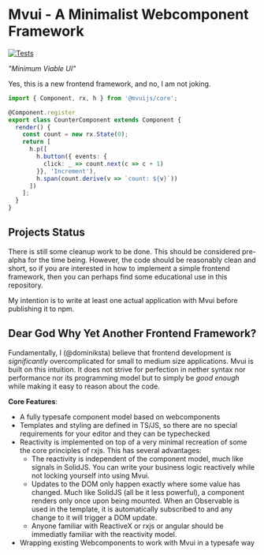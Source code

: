 # Mvui - A Minimalist Webcomponent Framework

[![Tests](https://github.com/dominiksta/mvui/actions/workflows/test-core.yml/badge.svg)](https://github.com/dominiksta/mvui/actions/workflows/test-core.yml)

*"Minimum Viable UI"*

Yes, this is a new frontend framework, and no, I am not joking.

```typescript
import { Component, rx, h } from '@mvuijs/core';

@Component.register
export class CounterComponent extends Component {
  render() {
    const count = new rx.State(0);
    return [
      h.p([
        h.button({ events: {
          click: _ => count.next(c => c + 1)
        }}, 'Increment'),
        h.span(count.derive(v => `count: ${v}`))
      ])
    ];
  }
}
```

## Projects Status

There is still some cleanup work to be done. This should be considered pre-alpha for the
time being. However, the code should be reasonably clean and short, so if you are
interested in how to implement a simple frontend framework, then you can perhaps find some
educational use in this repository.

My intention is to write at least one actual application with Mvui before publishing it to
npm.

## Dear God Why Yet Another Frontend Framework?

Fundamentally, I (@dominiksta) believe that frontend development is *significantly*
overcomplicated for small to medium size applications. Mvui is built on this intuition. It
does not strive for perfection in nether syntax nor performance nor its programming model
but to simply be *good enough* while making it easy to reason about the code.

**Core Features**:

- A fully typesafe component model based on webcomponents
- Templates and styling are defined in TS/JS, so there are no special requirements for
  your editor and they can be typechecked
- Reactivity is implemented on top of a very minimal recreation of some the core
  principles of rxjs. This has several advantages:
  - The reactivity is independent of the component model, much like signals in
    SolidJS. You can write your business logic reactively while not locking yourself into
    using Mvui.
  - Updates to the DOM only happen exactly where some value has changed. Much like SolidJS
    (all be it less powerful), a component renders only once upon being mounted. When an
    Observable is used in the template, it is automatically subscribed to and any change
    to it will trigger a DOM update.
  - Anyone familiar with ReactiveX or rxjs or angular should be immediatly familiar with
    the reactivity model.
- Wrapping existing Webcomponents to work with Mvui in a typesafe way
